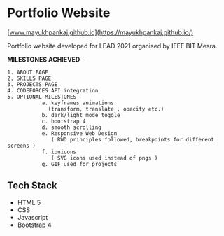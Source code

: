 # Portfolio Website

[www.mayukhpankaj.github.io](https://mayukhpankaj.github.io/)

Portfolio website developed for LEAD 2021 organised by IEEE BIT Mesra.

**MILESTONES ACHIEVED** - 
  
    1. ABOUT PAGE
    2. SKILLS PAGE
    3. PROJECTS PAGE
    4. CODEFORCES API integration
    5. OPTIONAL MILESTONES -
               a. keyframes animations 
                 (transform, translate , opacity etc.)
               b. dark/light mode toggle
               c. bootstrap 4
               d. smooth scrolling
               e. Responsive Web Design 
                  ( RWD principles followed, breakpoints for different screens )
               f. ionicons
                  ( SVG icons used instead of pngs )
               g. GIF used for projects 

 ## Tech Stack ##
 
 * HTML 5
 * CSS 
 * Javascript
 * Bootstrap 4 
               
       
 



